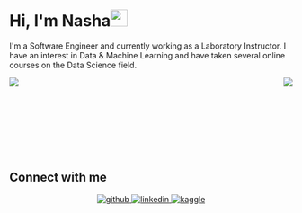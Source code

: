 <html>
<head>
  <meta name="google-site-verification" content="hHe0sXR3NqX2DKeKJotuTwzqOBUKzskPNHTWNjnduaM" />
</head>

<body>

  # Hi, I'm Nasha<img src="https://raw.githubusercontent.com/MartinHeinz/MartinHeinz/master/wave.gif" width="30px">
<div>
  <p text-align="left">I'm a Software Engineer and currently working as a Laboratory Instructor. I have an interest in Data & Machine Learning and have taken several online courses on the Data Science field.</p>


  <img src="https://github-readme-stats.vercel.app/api?username=nashatia&show_icons=true&count_private=true&hide_border=true" align="left" />
  <img src="https://github-readme-stats.vercel.app/api/top-langs/?username=nashatia&hide_border=true&layout=compact" align="right" />
</div>
<br/><br/><br/><br/><br/><br/><br/><br/>

## Connect with me  
<div align="center">
<a href="https://github.com/nashatia" target="_blank">
<img src=https://img.shields.io/badge/github-%2324292e.svg?&style=for-the-badge&logo=github&logoColor=white alt=github style="margin-bottom: 5px;" />
</a>
<a href="https://linkedin.com/in/nasha-hikmatia" target="_blank">
<img src=https://img.shields.io/badge/linkedin-%231E77B5.svg?&style=for-the-badge&logo=linkedin&logoColor=white alt=linkedin style="margin-bottom: 5px;" />
</a>
<a href="https://www.kaggle.com/nashatia" target="_blank">
<img src=https://img.shields.io/badge/kaggle-%2344BAE8.svg?&style=for-the-badge&logo=kaggle&logoColor=white alt=kaggle style="margin-bottom: 5px;" />
</a>  
</div>  
  
</body>  
</html>


<!---👋 Hi, I’m @nashatia
- 👀 I’m interested in ...
- 🌱 I’m currently learning ...
- 💞️ I’m looking to collaborate on ...
- 📫 How to reach me ...

nashatia/nashatia is a ✨ special ✨ repository because its `README.md` (this file) appears on your GitHub profile.
You can click the Preview link to take a look at your changes.
--->
